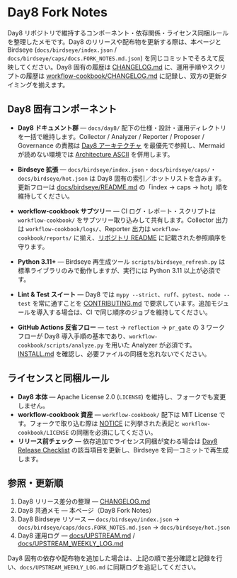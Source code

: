 # Day8 Fork Notes

Day8 リポジトリで維持するコンポーネント・依存関係・ライセンス同梱ルールを整理したメモです。Day8 のリリースや配布物を更新する際は、本ページと Birdseye (`docs/birdseye/index.json` / `docs/birdseye/caps/docs.FORK_NOTES.md.json`) を同じコミットでそろえて反映してください。Day8 固有の履歴は [CHANGELOG.md](../CHANGELOG.md) に、運用手順やスクリプトの履歴は [workflow-cookbook/CHANGELOG.md](../workflow-cookbook/CHANGELOG.md) に記録し、双方の更新タイミングを揃えます。

## Day8 固有コンポーネント
- **Day8 ドキュメント群** — `docs/day8/` 配下の仕様・設計・運用ディレクトリを一括で維持します。Collector / Analyzer / Reporter / Proposer / Governance の責務は [Day8 アーキテクチャ](day8/design/03_architecture.md) を最優先で参照し、Mermaid が読めない環境では [Architecture ASCII](Architecture_ASCII.md) を併用します。
- **Birdseye 拡張** — `docs/birdseye/index.json`・`docs/birdseye/caps/`・`docs/birdseye/hot.json` は Day8 固有の索引／ホットリストを含みます。更新フローは [docs/birdseye/README.md](birdseye/README.md) の「index → caps → hot」順を維持してください。
- **workflow-cookbook サブツリー** — CI ログ・レポート・スクリプトは `workflow-cookbook/` をサブツリー取り込みして共有します。Collector 出力は `workflow-cookbook/logs/`、Reporter 出力は `workflow-cookbook/reports/` に揃え、[リポジトリ README](../README.md) に記載された参照順序を守ります。

- **Python 3.11+** — Birdseye 再生成ツール `scripts/birdseye_refresh.py` は標準ライブラリのみで動作しますが、実行には Python 3.11 以上が必須です。
- **Lint & Test スイート** — Day8 では `mypy --strict`、`ruff`、`pytest`、`node --test` を常に通すことを [CONTRIBUTING.md](../CONTRIBUTING.md) で要求しています。追加モジュールを導入する場合は、CI で同じ順序のジョブを維持してください。
- **GitHub Actions 反省フロー** — `test` → `reflection` → `pr_gate` の 3 ワークフローが Day8 導入手順の基本であり、`workflow-cookbook/scripts/analyze.py` を用いた Analyzer が必須です。[INSTALL.md](../INSTALL.md) を確認し、必要ファイルの同梱を忘れないでください。

## ライセンスと同梱ルール
- **Day8 本体** — Apache License 2.0 (`LICENSE`) を維持し、フォークでも変更しません。
- **workflow-cookbook 資産** — `workflow-cookbook/` 配下は MIT License です。フォークで取り込む際は [NOTICE](../NOTICE) に列挙された表記と `workflow-cookbook/LICENSE` の同梱を必須にしてください。
- **リリース前チェック** — 依存追加でライセンス同梱が変わる場合は [Day8 Release Checklist](Release_Checklist.md) の該当項目を更新し、Birdseye を同一コミットで再生成します。

## 参照・更新順
1. Day8 リリース差分の整理 — [CHANGELOG.md](../CHANGELOG.md)
2. Day8 共通メモ — 本ページ（Day8 Fork Notes）
3. Day8 Birdseye リソース — `docs/birdseye/index.json` → `docs/birdseye/caps/docs.FORK_NOTES.md.json` → `docs/birdseye/hot.json`
4. Day8 運用ログ — [docs/UPSTREAM.md](UPSTREAM.md) / [docs/UPSTREAM_WEEKLY_LOG.md](UPSTREAM_WEEKLY_LOG.md)

Day8 固有の依存や配布物を追加した場合は、上記の順で差分確認と記録を行い、`docs/UPSTREAM_WEEKLY_LOG.md` に同期ログを追記してください。
